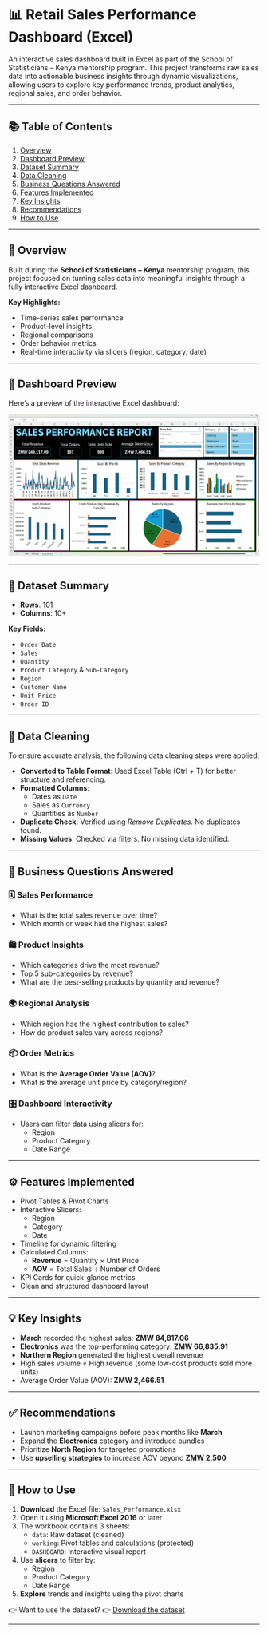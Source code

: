 # 📊 Retail Sales Performance Dashboard (Excel)

An interactive sales dashboard built in Excel as part of the School of Statisticians – Kenya mentorship program. This project transforms raw sales data into actionable business insights through dynamic visualizations, allowing users to explore key performance trends, product analytics, regional sales, and order behavior.

---

## 📚 Table of Contents

1. [Overview](#-overview)  
2. [Dashboard Preview](#-dashboard-preview)  
3. [Dataset Summary](#-dataset-summary)  
4. [Data Cleaning](#-data-cleaning)  
5. [Business Questions Answered](#-business-questions-answered)  
6. [Features Implemented](#-features-implemented)  
7. [Key Insights](#-key-insights)  
8. [Recommendations](#-recommendations)  
9. [How to Use](#-how-to-use)  

---

## 📄 Overview

Built during the **School of Statisticians – Kenya** mentorship program, this project focused on turning sales data into meaningful insights through a fully interactive Excel dashboard.

**Key Highlights:**

- Time-series sales performance  
- Product-level insights  
- Regional comparisons  
- Order behavior metrics  
- Real-time interactivity via slicers (region, category, date)

---

## 📸 Dashboard Preview

Here’s a preview of the interactive Excel dashboard:

![Retail Sales Dashboard Preview](Dashboard_Preview.png)

---

## 📂 Dataset Summary

- **Rows**: 101  
- **Columns**: 10+  

**Key Fields:**

- `Order Date`  
- `Sales`  
- `Quantity`  
- `Product Category` & `Sub-Category`  
- `Region`  
- `Customer Name`  
- `Unit Price`  
- `Order ID`

---

## 🧼 Data Cleaning

To ensure accurate analysis, the following data cleaning steps were applied:

- **Converted to Table Format**: Used Excel Table (Ctrl + T) for better structure and referencing.  
- **Formatted Columns**:
  - Dates as `Date`
  - Sales as `Currency`
  - Quantities as `Number`
- **Duplicate Check**: Verified using *Remove Duplicates*. No duplicates found.  
- **Missing Values**: Checked via filters. No missing data identified.

---

## 🧠 Business Questions Answered

### 🗓 Sales Performance
- What is the total sales revenue over time?  
- Which month or week had the highest sales?

### 🛍 Product Insights
- Which categories drive the most revenue?  
- Top 5 sub-categories by revenue?  
- What are the best-selling products by quantity and revenue?

### 🌍 Regional Analysis
- Which region has the highest contribution to sales?  
- How do product sales vary across regions?

### 📦 Order Metrics
- What is the **Average Order Value (AOV)**?  
- What is the average unit price by category/region?

### 🎛 Dashboard Interactivity
- Users can filter data using slicers for:
  - Region  
  - Product Category  
  - Date Range  

---

## ⚙️ Features Implemented

- Pivot Tables & Pivot Charts  
- Interactive Slicers:
  - Region  
  - Category  
  - Date  
- Timeline for dynamic filtering  
- Calculated Columns:
  - **Revenue** = Quantity × Unit Price  
  - **AOV** = Total Sales ÷ Number of Orders  
- KPI Cards for quick-glance metrics  
- Clean and structured dashboard layout

---

## 💡 Key Insights

- **March** recorded the highest sales: **ZMW 84,817.06**  
- **Electronics** was the top-performing category: **ZMW 66,835.91**  
- **Northern Region** generated the highest overall revenue  
- High sales volume ≠ High revenue (some low-cost products sold more units)  
- Average Order Value (AOV): **ZMW 2,466.51**

---

## ✅ Recommendations

- Launch marketing campaigns before peak months like **March**  
- Expand the **Electronics** category and introduce bundles  
- Prioritize **North Region** for targeted promotions  
- Use **upselling strategies** to increase AOV beyond **ZMW 2,500**

---

## 🧭 How to Use

1. **Download** the Excel file: `Sales_Performance.xlsx`  
2. Open it using **Microsoft Excel 2016** or later  
3. The workbook contains 3 sheets:
   - `data`: Raw dataset (cleaned)  
   - `working`: Pivot tables and calculations (protected)  
   - `DASHBOARD`: Interactive visual report  
4. Use **slicers** to filter by:
   - Region  
   - Product Category  
   - Date Range  
5. **Explore** trends and insights using the pivot charts

👉 Want to use the dataset?
👉 [Download the dataset](./retail_dashboard_data.csv)


---

